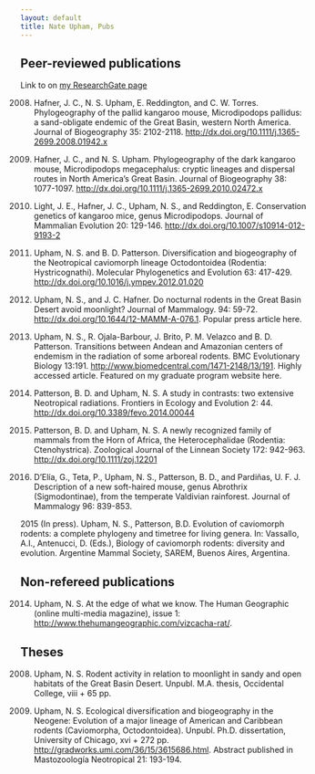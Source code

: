 ```yaml
---
layout: default
title: Nate Upham, Pubs
---
```


## Peer-reviewed publications
Link to on [my ResearchGate page](https://www.researchgate.net/profile/Nathan_Upham/publications)

2008. Hafner, J. C., N. S. Upham, E. Reddington, and C. W. Torres. Phylogeography of the pallid kangaroo mouse, Microdipodops pallidus: a sand-obligate endemic of the Great Basin, western North America. Journal of Biogeography 35: 2102-2118. http://dx.doi.org/10.1111/j.1365-2699.2008.01942.x

2011. Hafner, J. C., and N. S. Upham. Phylogeography of the dark kangaroo mouse, Microdipodops megacephalus: cryptic lineages and dispersal routes in North America’s Great Basin. Journal of Biogeography 38: 1077-1097. http://dx.doi.org/10.1111/j.1365-2699.2010.02472.x

2012. Light, J. E., Hafner, J. C., Upham, N. S., and Reddington, E. Conservation genetics of kangaroo mice, genus Microdipodops. Journal of Mammalian Evolution 20: 129-146. http://dx.doi.org/10.1007/s10914-012-9193-2 

2012. Upham, N. S. and B. D. Patterson. Diversification and biogeography of the Neotropical caviomorph lineage Octodontoidea (Rodentia: Hystricognathi). Molecular Phylogenetics and Evolution 63: 417-429. http://dx.doi.org/10.1016/j.ympev.2012.01.020 

2013. Upham, N. S., and J. C. Hafner. Do nocturnal rodents in the Great Basin Desert avoid moonlight? Journal of Mammalogy. 94: 59-72. http://dx.doi.org/10.1644/12-MAMM-A-076.1. Popular press article here.

2013. Upham, N. S., R. Ojala-Barbour, J. Brito, P. M. Velazco and B. D. Patterson. Transitions between Andean and Amazonian centers of endemism in the radiation of some arboreal rodents. BMC Evolutionary Biology 13:191. http://www.biomedcentral.com/1471-2148/13/191. Highly accessed article. Featured on my graduate program website here.

2014. Patterson, B. D. and Upham, N. S. A study in contrasts: two extensive Neotropical radiations. Frontiers in Ecology and Evolution 2: 44. http://dx.doi.org/10.3389/fevo.2014.00044 

2014. Patterson, B. D. and Upham, N. S. A newly recognized family of mammals from the Horn of Africa, the Heterocephalidae (Rodentia: Ctenohystrica). Zoological Journal of the Linnean Society 172: 942-963. http://dx.doi.org/10.1111/zoj.12201 

2015. D’Elía, G., Teta, P., Upham, N. S., Patterson, B. D., and Pardiñas, U. F. J. Description of a new soft-haired mouse, genus Abrothrix (Sigmodontinae), from the temperate Valdivian rainforest. Journal of Mammalogy 96: 839-853.

2015 (In press). Upham, N. S., Patterson, B.D. Evolution of caviomorph rodents: a complete phylogeny and timetree for living genera. In: Vassallo, A.I., Antenucci, D. (Eds.), Biology of caviomorph rodents: diversity and evolution. Argentine Mammal Society, SAREM, Buenos Aires, Argentina.

## Non-refereed publications
2014. Upham, N. S. At the edge of what we know. The Human Geographic (online multi-media magazine), issue 1: http://www.thehumangeographic.com/vizcacha-rat/.

## Theses
2008. Upham, N. S. Rodent activity in relation to moonlight in sandy and open habitats of the Great Basin Desert. Unpubl. M.A. thesis, Occidental College, viii + 65 pp.

2014. Upham, N. S. Ecological diversification and biogeography in the Neogene: Evolution of a major lineage of American and Caribbean rodents (Caviomorpha, Octodontoidea). Unpubl. Ph.D. dissertation, University of Chicago, xvi + 272 pp. http://gradworks.umi.com/36/15/3615686.html. Abstract published in Mastozoología Neotropical 21: 193-194.
